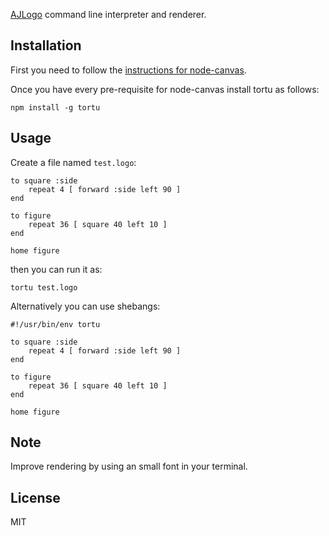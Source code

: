 [AJLogo](https://github.com/ajlopez/AjLogoJs) command line interpreter and renderer.

## Installation

First you need to follow the [instructions for node-canvas](https://github.com/LearnBoost/node-canvas/wiki). 

Once you have every pre-requisite for node-canvas install tortu as follows:

~~~
npm install -g tortu
~~~

## Usage

Create a file named `test.logo`:

~~~
to square :side
	repeat 4 [ forward :side left 90 ]
end

to figure
	repeat 36 [ square 40 left 10 ]
end

home figure
~~~

then you can run it as:

~~~
tortu test.logo
~~~

Alternatively you can use shebangs:

~~~
#!/usr/bin/env tortu

to square :side
	repeat 4 [ forward :side left 90 ]
end

to figure
	repeat 36 [ square 40 left 10 ]
end

home figure
~~~

## Note

Improve rendering by using an small font in your terminal.

## License

MIT
